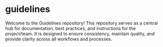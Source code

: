 # guidelines

Welcome to the Guidelines repository! This repository serves as a central hub for documentation, best practices, and instructions for the project/team. It is designed to ensure consistency, maintain quality, and provide clarity across all workflows and processes.

